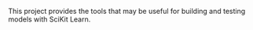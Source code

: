 This project provides the tools that may be useful for building and testing models with SciKit Learn.